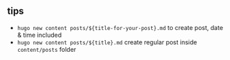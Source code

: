 ## tips
- `hugo new content posts/${title-for-your-post}.md` to create post, date & time included
- `hugo new content posts/${title}.md` create regular post inside `content/posts` folder